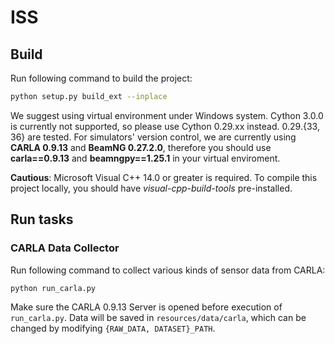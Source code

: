 # ISS

## Build

Run following command to build the project:
```bash
python setup.py build_ext --inplace
```
We suggest using virtual environment under Windows system. Cython 3.0.0 is currently not supported, so please use Cython 0.29.xx instead. 0.29.{33, 36} are tested. For simulators' version control, we are currently using **CARLA 0.9.13** and **BeamNG 0.27.2.0**, therefore you should use **carla==0.9.13** and **beamngpy==1.25.1** in your virtual enviroment.

**Cautious**: Microsoft Visual C++ 14.0 or greater is required. To compile this project locally, you should have *visual-cpp-build-tools* pre-installed.

## Run tasks

### CARLA Data Collector

Run following command to collect various kinds of sensor data from CARLA:
```bash
python run_carla.py
```
Make sure the CARLA 0.9.13 Server is opened before execution of `run_carla.py`. Data will be saved in `resources/data/carla`, which can be changed by modifying `{RAW_DATA, DATASET}_PATH`.
